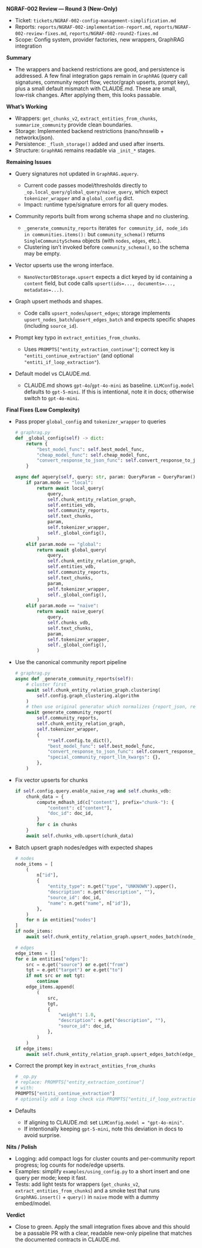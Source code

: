 **NGRAF-002 Review — Round 3 (New-Only)**

- Ticket: `tickets/NGRAF-002-config-management-simplification.md`
- Reports: `reports/NGRAF-002-implementation-report.md`, `reports/NGRAF-002-review-fixes.md`, `reports/NGRAF-002-round2-fixes.md`
- Scope: Config system, provider factories, new wrappers, GraphRAG integration

**Summary**

- The wrappers and backend restrictions are good, and persistence is addressed. A few final integration gaps remain in `GraphRAG` (query call signatures, community report flow, vector/graph upserts, prompt key), plus a small default mismatch with CLAUDE.md. These are small, low‑risk changes. After applying them, this looks passable.

**What’s Working**

- Wrappers: `get_chunks_v2`, `extract_entities_from_chunks`, `summarize_community` provide clean boundaries.
- Storage: Implemented backend restrictions (nano/hnswlib + networkx/json).
- Persistence: `_flush_storage()` added and used after inserts.
- Structure: `GraphRAG` remains readable via `_init_*` stages.

**Remaining Issues**

- Query signatures not updated in `GraphRAG.aquery`.
  - Current code passes model/thresholds directly to `_op.local_query/global_query/naive_query`, which expect `tokenizer_wrapper` and a `global_config` dict.
  - Impact: runtime type/signature errors for all query modes.

- Community reports built from wrong schema shape and no clustering.
  - `_generate_community_reports` iterates `for community_id, node_ids in communities.items():` but `community_schema()` returns `SingleCommunitySchema` objects (with `nodes`, `edges`, etc.).
  - Clustering isn’t invoked before `community_schema()`, so the schema may be empty.

- Vector upserts use the wrong interface.
  - `NanoVectorDBStorage.upsert` expects a dict keyed by id containing a `content` field, but code calls `upsert(ids=..., documents=..., metadatas=...)`.

- Graph upsert methods and shapes.
  - Code calls `upsert_nodes`/`upsert_edges`; storage implements `upsert_nodes_batch`/`upsert_edges_batch` and expects specific shapes (including `source_id`).

- Prompt key typo in `extract_entities_from_chunks`.
  - Uses `PROMPTS["entity_extraction_continue"]`; correct key is `"entiti_continue_extraction"` (and optional `"entiti_if_loop_extraction"`).

- Default model vs CLAUDE.md.
  - CLAUDE.md shows `gpt-4o`/`gpt-4o-mini` as baseline. `LLMConfig.model` defaults to `gpt-5-mini`. If this is intentional, note it in docs; otherwise switch to `gpt-4o-mini`.

**Final Fixes (Low Complexity)**

- Pass proper `global_config` and `tokenizer_wrapper` to queries
  ```python
  # graphrag.py
  def _global_config(self) -> dict:
      return {
          "best_model_func": self.best_model_func,
          "cheap_model_func": self.cheap_model_func,
          "convert_response_to_json_func": self.convert_response_to_json_func,
      }

  async def aquery(self, query: str, param: QueryParam = QueryParam()):
      if param.mode == "local":
          return await local_query(
              query,
              self.chunk_entity_relation_graph,
              self.entities_vdb,
              self.community_reports,
              self.text_chunks,
              param,
              self.tokenizer_wrapper,
              self._global_config(),
          )
      elif param.mode == "global":
          return await global_query(
              query,
              self.chunk_entity_relation_graph,
              self.entities_vdb,
              self.community_reports,
              self.text_chunks,
              param,
              self.tokenizer_wrapper,
              self._global_config(),
          )
      elif param.mode == "naive":
          return await naive_query(
              query,
              self.chunks_vdb,
              self.text_chunks,
              param,
              self.tokenizer_wrapper,
              self._global_config(),
          )
  ```

- Use the canonical community report pipeline
  ```python
  # graphrag.py
  async def _generate_community_reports(self):
      # cluster first
      await self.chunk_entity_relation_graph.clustering(
          self.config.graph_clustering.algorithm
      )
      # then use original generator which normalizes {report_json, report_string, nodes, edges, occurrence}
      await generate_community_report(
          self.community_reports,
          self.chunk_entity_relation_graph,
          self.tokenizer_wrapper,
          {
              **self.config.to_dict(),
              "best_model_func": self.best_model_func,
              "convert_response_to_json_func": self.convert_response_to_json_func,
              "special_community_report_llm_kwargs": {},
          },
      )
  ```

- Fix vector upserts for chunks
  ```python
  if self.config.query.enable_naive_rag and self.chunks_vdb:
      chunk_data = {
          compute_mdhash_id(c["content"], prefix="chunk-"): {
              "content": c["content"],
              "doc_id": doc_id,
          }
          for c in chunks
      }
      await self.chunks_vdb.upsert(chunk_data)
  ```

- Batch upsert graph nodes/edges with expected shapes
  ```python
  # nodes
  node_items = [
      (
          n["id"],
          {
              "entity_type": n.get("type", "UNKNOWN").upper(),
              "description": n.get("description", ""),
              "source_id": doc_id,
              "name": n.get("name", n["id"]),
          },
      )
      for n in entities["nodes"]
  ]
  if node_items:
      await self.chunk_entity_relation_graph.upsert_nodes_batch(node_items)

  # edges
  edge_items = []
  for e in entities["edges"]:
      src = e.get("source") or e.get("from")
      tgt = e.get("target") or e.get("to")
      if not src or not tgt:
          continue
      edge_items.append(
          (
              src,
              tgt,
              {
                  "weight": 1.0,
                  "description": e.get("description", ""),
                  "source_id": doc_id,
              },
          )
      )
  if edge_items:
      await self.chunk_entity_relation_graph.upsert_edges_batch(edge_items)
  ```

- Correct the prompt key in `extract_entities_from_chunks`
  ```python
  # _op.py
  # replace: PROMPTS["entity_extraction_continue"]
  # with:
  PROMPTS["entiti_continue_extraction"]
  # optionally add a loop check via PROMPTS["entiti_if_loop_extraction"] if needed
  ```

- Defaults
  - If aligning to CLAUDE.md: set `LLMConfig.model = "gpt-4o-mini"`.
  - If intentionally keeping `gpt-5-mini`, note this deviation in docs to avoid surprise.

**Nits / Polish**

- Logging: add compact logs for cluster counts and per-community report progress; log counts for node/edge upserts.
- Examples: simplify `examples/using_config.py` to a short insert and one query per mode; keep it fast.
- Tests: add light tests for wrappers (`get_chunks_v2`, `extract_entities_from_chunks`) and a smoke test that runs `GraphRAG.insert()` + `query()` in `naive` mode with a dummy embed/model.

**Verdict**

- Close to green. Apply the small integration fixes above and this should be a passable PR with a clear, readable new-only pipeline that matches the documented contracts in CLAUDE.md.


